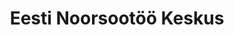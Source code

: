 ---
title: Eesti Noorsootöö Keskus
maintainer_name: Berit Jürgenson
maintainer_email: entk@entk.ee
description: '' 
twitter: ''
---